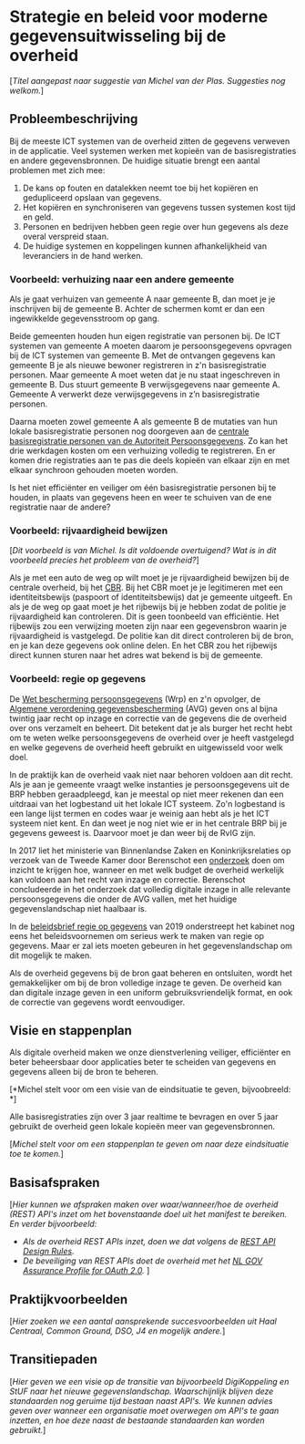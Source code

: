 # Strategie en beleid voor moderne gegevensuitwisseling bij de overheid
[*Titel aangepast naar suggestie van Michel van der Plas. Suggesties nog welkom.*]

## Probleembeschrijving
Bij de meeste ICT systemen van de overheid zitten de gegevens verweven in de applicatie. Veel systemen werken met kopieën van de 
basisregistraties en andere gegevensbronnen. De huidige situatie brengt een aantal problemen met zich mee:
1. De kans op fouten en datalekken neemt toe bij het kopiëren en gedupliceerd opslaan van gegevens.
2. Het kopiëren en synchroniseren van gegevens tussen systemen kost tijd en geld.
3. Personen en bedrijven hebben geen regie over hun gegevens als deze overal verspreid staan.
4. De huidige systemen en koppelingen kunnen afhankelijkheid van leveranciers in de hand werken.

### Voorbeeld: verhuizing naar een andere gemeente
Als je gaat verhuizen van gemeente A naar gemeente B, dan moet je je inschrijven bij de gemeente B. Achter de schermen 
komt er dan een ingewikkelde gegevensstroom op gang.

Beide gemeenten houden hun eigen registratie van personen bij. De ICT systemen van gemeente A moeten daarom je persoonsgegevens 
opvragen bij de ICT systemen van gemeente B. Met de ontvangen gegevens kan gemeente B je als nieuwe bewoner registreren in z'n 
basisregistratie personen. Maar gemeente A moet weten dat je nu staat ingeschreven in gemeente B. Dus stuurt gemeente B verwijsgegevens 
naar gemeente A. Gemeente A verwerkt deze verwijsgegevens in z’n basisregistratie personen.

Daarna moeten zowel gemeente A als gemeente B de mutaties van hun lokale basisregistratie personen nog doorgeven aan de 
[centrale basisregistratie personen van de Autoriteit Persoonsgegevens](https://www.autoriteitpersoonsgegevens.nl/nl/onderwerpen/gemeente/basisregistratie-personen-brp?qa=brp). Zo kan het drie werkdagen kosten om een verhuizing volledig te registreren. En er komen drie registraties aan te pas die deels kopieën van elkaar zijn en met elkaar synchroon gehouden moeten worden.

Is het niet efficiënter en veiliger om één basisregistratie personen bij te houden, in plaats van gegevens heen en weer te 
schuiven van de ene registratie naar de andere?

### Voorbeeld: rijvaardigheid bewijzen

[*Dit voorbeeld is van Michel. Is dit voldoende overtuigend? Wat is in dit voorbeeld precies het probleem van de overheid?*]

Als je met een auto de weg op wilt moet je je rijvaardigheid bewijzen bij de centrale overheid, bij het [CBR](https://www.cbr.nl/). Bij het CBR moet je je legitimeren met een identiteitsbewijs (paspoort of identiteitsbewijs) dat je gemeente uitgeeft. En als je de weg op gaat moet je het rijbewijs bij je hebben zodat de politie je rijvaardigheid kan controleren. Dit is geen toonbeeld van efficiëntie. Het rijbewijs zou een verwijzing moeten zijn naar een gegevensbron waarin je rijvaardigheid is vastgelegd. De politie kan dit direct controleren bij de bron, en je kan deze gegevens ook online delen. En het CBR zou het rijbewijs direct kunnen sturen naar het adres wat bekend is bij de gemeente.

### Voorbeeld: regie op gegevens

De [Wet bescherming persoonsgegevens](https://wetten.overheid.nl/BWBR0011468/2018-05-01) (Wrp) en z'n opvolger, de [Algemene verordening gegevensbescherming](https://eur-lex.europa.eu/legal-content/NL/TXT/HTML/?uri=CELEX:32016R0679&from=NL) (AVG) geven ons al bijna twintig jaar recht op inzage en correctie van de gegevens die de overheid over ons verzamelt en beheert. Dit betekent dat je als burger het recht hebt om te weten welke persoonsgegevens de overheid over je heeft vastgelegd en welke gegevens de overheid heeft gebruikt en uitgewisseld voor welk doel.

In de praktijk kan de overheid vaak niet naar behoren voldoen aan dit recht. Als je aan je gemeente vraagt welke instanties je persoonsgegevens uit de BRP hebben geraadpleegd, kan je meestal op niet meer rekenen dan een uitdraai van het logbestand uit het lokale ICT systeem. Zo'n logbestand is een lange lijst termen en codes waar je weinig aan hebt als je het ICT systeem niet kent. En dan weet je nog niet wie er in het centrale BRP bij je gegevens geweest is. Daarvoor moet je dan weer bij de RvIG zijn.

In 2017 liet het ministerie van Binnenlandse Zaken en Koninkrijksrelaties op verzoek van de Tweede Kamer door Berenschot een [onderzoek](https://zoek.officielebekendmakingen.nl/blg-817465.pdf) doen om inzicht te krijgen hoe, wanneer en met welk budget de overheid werkelijk kan voldoen aan het recht van inzage en correctie. Berenschot concludeerde in het onderzoek dat volledig digitale inzage in alle relevante persoonsgegevens die onder de AVG vallen, met het huidige gegevenslandschap niet haalbaar is.

In de [beleidsbrief regie op gegevens](https://www.rijksoverheid.nl/documenten/brieven/2019/07/11/beleidsbrief-regie-op-gegevens-nadere-uitwerking) van 2019 onderstreept het kabinet nog eens het beleidsvoornemen om serieus werk te maken van regie op gegevens. Maar er zal iets moeten gebeuren in het gegevenslandschap om dit mogelijk te maken.

Als de overheid gegevens bij de bron gaat beheren en ontsluiten, wordt het gemakkelijker om bij de bron volledige inzage te geven. De overheid kan dan digitale inzage geven in een uniform gebruiksvriendelijk format, en ook de correctie van gegevens wordt eenvoudiger.

## Visie en stappenplan
Als digitale overheid maken we onze dienstverlening veiliger, efficiënter en beter beheersbaar door applicaties beter te 
scheiden van gegevens en gegevens alleen bij de bron te beheren.

[*Michel stelt voor om een visie van de eindsituatie te geven, bijvoobreeld: *]

Alle basisregistraties zijn over 3 jaar realtime te bevragen en over 5 jaar gebruikt de overheid geen lokale kopieën meer van gegevensbronnen.

[*Michel stelt voor om een stappenplan te geven om naar deze eindsituatie toe te komen.*]

## Basisafspraken
[*Hier kunnen we afspraken maken over waar/wanneer/hoe de overheid (REST) API's inzet om het bovenstaande doel uit het 
manifest te bereiken. En verder bijvoorbeeld:*
 - *Als de overheid REST APIs inzet, doen we dat volgens de [REST API Design Rules](https://docs.geostandaarden.nl/api/API-Designrules/).*
  - *De beveiliging van REST APIs doet de overheid met het [NL GOV Assurance Profile for OAuth 2.0](https://docs.geostandaarden.nl/api/oauth/).*
  ]

## Praktijkvoorbeelden
[*Hier zoeken we een aantal aansprekende succesvoorbeelden uit Haal Centraal, Common Ground, DSO, J4 en mogelijk andere.*]

## Transitiepaden
[*Hier geven we een visie op de transitie van bijvoorbeeld DigiKoppeling en StUF naar het nieuwe gegevenslandschap. 
Waarschijnlijk blijven deze standaarden nog geruime tijd bestaan naast API's. We kunnen advies geven over wanneer een organisatie 
moet overwegen om API's te gaan inzetten, en hoe deze naast de bestaande standaarden kan worden gebruikt.*]
